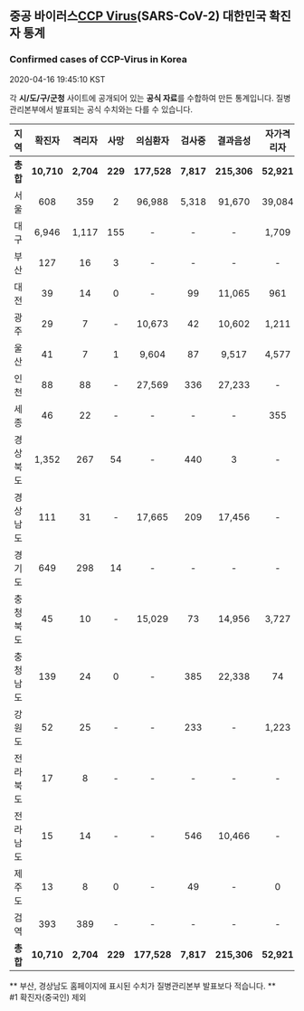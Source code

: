 
## 중공 바이러스[CCP Virus]()(SARS-CoV-2) 대한민국 확진자 통계
### Confirmed cases of CCP-Virus in Korea
2020-04-16 19:45:10 KST

각 **시/도/구/군청** 사이트에 공개되어 있는 **공식 자료**를 수합하여 만든 통계입니다.
질병관리본부에서 발표되는 공식 수치와는 다를 수 있습니다.


|  지역  | 확진자 |  격리자  |  사망  |  의심환자  |  검사중  |  결과음성  |  자가격리자  |  감시중  |  감시해제  |  퇴원  |
|:------:|:------:|:--------:|:--------:|:----------:|:--------:|:----------------:|:------------:|:--------:|:----------:|:--:|
|**총합**|**10,710**|**2,704**|**229**|**177,528**|**7,817**|**215,306**|**52,921**|**7,185**|**37,718**|**7,738**|
|서울|608|359|2|96,988|5,318|91,670|39,084|2,943|17,029|249|
|대구|6,946|1,117|155|-|-|-|1,709|-|-|5,674|
|부산|127|16|3|-|-|-|-|-|-|108|
|대전|39|14|0|-|99|11,065|961|66|895|25|
|광주|29|7|-|10,673|42|10,602|1,211|7|1,204|22|
|울산|41|7|1|9,604|87|9,517|4,577|996|3,581|34|
|인천|88|88|-|27,569|336|27,233|-|-|-|-|
|세종|46|22|-|-|-|-|355|-|-|24|
|경상북도|1,352|267|54|-|440|3|-|686|11,874|989|
|경상남도|111|31|-|17,665|209|17,456|-|-|-|80|
|경기도|649|298|14|-|-|-|-|-|-|337|
|충청북도|45|10|-|15,029|73|14,956|3,727|1,273|2,454|35|
|충청남도|139|24|0|-|385|22,338|74|-|-|115|
|강원도|52|25|-|-|233|-|1,223|-|-|27|
|전라북도|17|8|-|-|-|-|-|-|-|9|
|전라남도|15|14|-|-|546|10,466|-|1,214|681|1|
|제주도|13|8|0|-|49|-|0|-|-|5|
|검역|393|389|-|-|-|-|-|-|-|4|
|**총합**|**10,710**|**2,704**|**229**|**177,528**|**7,817**|**215,306**|**52,921**|**7,185**|**37,718**|**7,738**|


** 부산, 경상남도 홈페이지에 표시된 수치가 질병관리본부 발표보다 적습니다. **<br>
#1 확진자(중국인) 제외
    